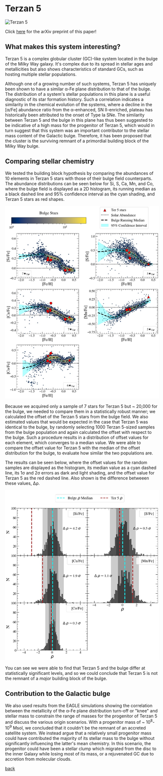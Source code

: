 # Terzan 5
![Terzan 5](terzan5.jpg "NASA/ESA Hubble Space Telescope image of Terzan 5")

Click [here](https://arxiv.org/abs/2204.01753) for the arXiv preprint of this paper!

## What makes this system interesting?

Terzan 5 is a complex globular cluster (GC)-like system located in the bulge of the Milky Way galaxy.  It's complex due to its spread in stellar ages and metallicities but also shows characteristics of standard GCs, such as hosting multiple stellar populations.

Although one of a growing number of such systems, Terzan 5 has uniquely been shown to have a similar α-Fe plane distribution to that of the bulge.  The distribution of a system's stellar populations in this plane is a useful diagnostic of its star formation history.  Such a correlation indicates a similarity in the chemical evolution of the systems, where a decline in the [α/Fe] abundance ratio from the α-enhanced, SN II-enriched, plateau has historically been attributed to the onset of Type Ia SNe.  The similarity between Terzan 5 and the bulge in this plane has thus been suggested to be indicative of a high mass for the progenitor of Terzan 5, which would in turn suggest that this system was an important contributor to the stellar mass content of the Galactic bulge.  Therefore, it has been proposed that the cluster is the surviving remnant of a primordial building block of the Milky Way bulge.

## Comparing stellar chemistry

We tested the building block hypothesis by comparing the abundances of 10 elements in Terzan 5 stars with those of their bulge field counterparts.  The abundance distributions can be seen below for Si, S, Ca, Mn, and Co, where the bulge field is displayed as a 2D histogram, its running median as a black dashed line and 95% confidence interval as the cyan shading, and Terzan 5 stars as red shapes.

![alphafe](alphafe_img_gh.jpg "Alpha-Fe distribution")

Because we acquired only a sample of 7 stars for Terzan 5 but ~ 20,000 for the bulge, we needed to compare them in a statistically robust manner; we calculated the offset of the Terzan 5 stars from the bulge field.  We also estimated values that would be expected in the case that Terzan 5 was identical to the bulge, by randomly selecting 1000 Terzan 5-sized samples from the bulge population and again calculated the offset with respect to the bulge.  Such a procedure results in a distribution of offset values for each element, which converges to a median value.  We were able to compare the offset value for Terzan 5 with the median of the offset distribution for the bulge, to evaluate how similar the two populations are.

The results can be seen below, where the offset values for the random samples are displayed as the histogram, its median value as a cyan dashed line, its 1σ and 2σ errors as dark and light shading, and the offset value for Terzan 5 as the red dashed line.  Also shown is the difference betweeen these values, Δρ.

![offsets](offset_img_gh.jpg "Offset results")

You can see we were able to find that Terzan 5 and the bulge differ at statistically significant levels, and so we could conclude that Terzan 5 is not the remnant of a *major* building block of the bulge.

## Contribution to the Galactic bulge

We also used results from the EAGLE simulations showing the correlation between the metallicity of the α-Fe plane distribution turn-off or "knee" and stellar mass to constrain the range of masses for the progenitor of Terzan 5 and discuss the various origin scenarios.  With a progenitor mass of ~ 10<sup>8</sup>-10<sup>9</sup> Msol, we concluded that it couldn't be the remnant of an accreted satellite system.  We instead argue that a relatively small progenitor mass could have contributed the majority of its stellar mass to the bulge without significantly influencing the latter's mean chemistry.  In this scenario, the progenitor could have been a stellar clump which migrated from the disc to the inner Galaxy while losing most of its mass, or a rejuvenated GC due to accretion from molecular clouds.

[back](./)
